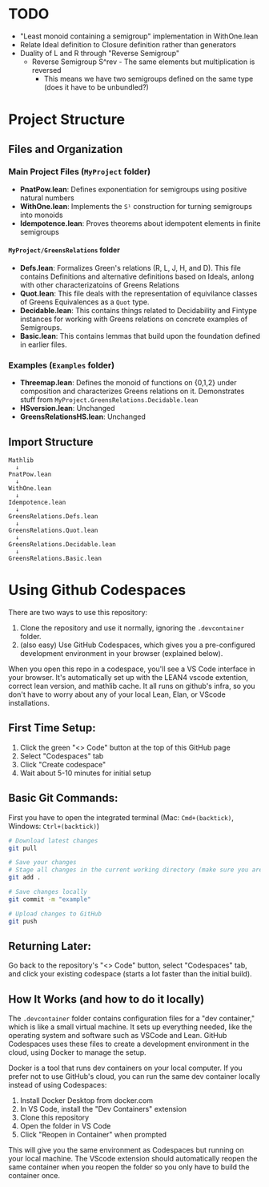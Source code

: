 # TODO

- "Least monoid containing a semigroup" implementation in WithOne.lean
- Relate Ideal definition to Closure definition rather than generators
- Duality of L and R through "Reverse Semigroup"
  - Reverse Semigroup S^rev - The same elements but multiplication is reversed
    - This means we have two semigroups defined on the same type (does it have to be unbundled?)
    

# Project Structure

## Files and Organization

### Main Project Files (`MyProject` folder)
- **PnatPow.lean**: Defines exponentiation for semigroups using positive natural numbers
- **WithOne.lean**: Implements the `S¹` construction for turning semigroups into monoids
- **Idempotence.lean**: Proves theorems about idempotent elements in finite semigroups

#### `MyProject/GreensRelations` folder
- **Defs.lean**: Formalizes Green's relations (R, L, J, H, and D). This file contains Definitions and alternative definitions based on Ideals, anlong with other characterizatoins of Greens Relations
- **Quot.lean**: This file deals with the representation of equivilance classes of Greens Equivalences as a `Quot` type.
- **Decidable.lean**: This contains things related to Decidability and Fintype instances for working with Greens relations on concrete examples of Semigroups.
- **Basic.lean**: This contains lemmas that build upon the foundation defined in earlier files.

### Examples (`Examples` folder)
- **Threemap.lean**: Defines the monoid of functions on {0,1,2} under composition and characterizes Greens relations on it. Demonstrates stuff from `MyProject.GreensRelations.Decidable.lean`
- **HSversion.lean**: Unchanged
- **GreensRelationsHS.lean**: Unchanged

## Import Structure
```
Mathlib
  ↓
PnatPow.lean
  ↓
WithOne.lean
  ↓
Idempotence.lean
  ↓
GreensRelations.Defs.lean
  ↓
GreensRelations.Quot.lean
  ↓
GreensRelations.Decidable.lean
  ↓
GreensRelations.Basic.lean
```

# Using Github Codespaces

There are two ways to use this repository:

1. Clone the repository and use it normally, ignoring the `.devcontainer` folder.
2. (also easy) Use GitHub Codespaces, which gives you a pre-configured development environment in your browser (explained below).

When you open this repo in a codespace, you'll see a VS Code interface in your browser. It's automatically set up with the LEAN4 vscode extention, correct lean version, and mathlib cache. It all runs on github's infra, so you don't have to worry about any of your local Lean, Elan, or VScode installations.

## First Time Setup:
1. Click the green "<> Code" button at the top of this GitHub page
2. Select "Codespaces" tab
3. Click "Create codespace"
4. Wait about 5-10 minutes for initial setup

## Basic Git Commands:
  First you have to open the integrated terminal (Mac: `Cmd+(backtick)`, Windows: `Ctrl+(backtick)`)

```bash
# Download latest changes
git pull

# Save your changes
# Stage all changes in the current working directory (make sure you are in the directory you want to save)
git add .

# Save changes locally
git commit -m "example"

# Upload changes to GitHub
git push
```

## Returning Later:
Go back to the repository's "<> Code" button, select "Codespaces" tab, and click your existing codespace (starts a lot faster than the initial build).

## How It Works (and how to do it locally)

The `.devcontainer` folder contains configuration files for a "dev container," which is like a small virtual machine. It sets up everything needed, like the operating system and software such as VSCode and Lean. GitHub Codespaces uses these files to create a development environment in the cloud, using Docker to manage the setup.

Docker is a tool that runs dev containers on your local computer. If you prefer not to use GitHub's cloud, you can run the same dev container locally instead of using Codespaces:

1. Install Docker Desktop from docker.com
2. In VS Code, install the "Dev Containers" extension
3. Clone this repository
4. Open the folder in VS Code
5. Click "Reopen in Container" when prompted

This will give you the same environment as Codespaces but running on your local machine. The VScode extension should automatically reopen the same container when you reopen the folder so you only have to build the container once.
